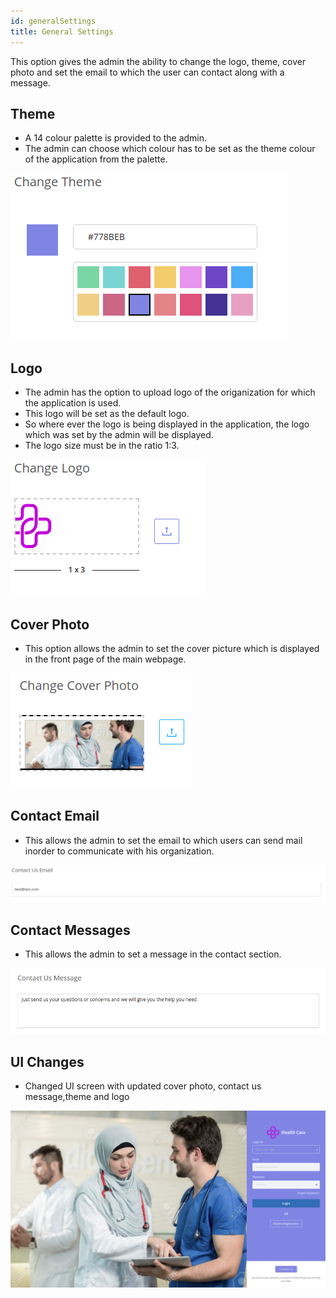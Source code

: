 ```yaml
---
id: generalSettings
title: General Settings
---
```


This option gives the admin the ability to change the logo, theme, cover photo and set the email
to which the user can contact along with a message.

## Theme

- A 14 colour palette is provided to the admin.
- The admin can choose which colour has to be set as the theme colour of the application from the palette.

![Changing Theme](assets/general-settings/themeChange.png)

## Logo

- The admin has the option to upload logo of the origanization for which the application is used.
- This logo will be set as the default logo.
- So where ever the logo is being displayed in the application, the logo which was set by the admin will be displayed.
- The logo size must be in the ratio 1:3.

![Changing Logo](assets/general-settings/logoChange.png)

## Cover Photo

- This option allows the admin to set the cover picture which is displayed in the front page of the main webpage.

![Changing Cover Photo](assets/general-settings/cover.png)

## Contact Email

- This allows the admin to set the email to which users can send mail inorder to communicate with his organization.

![Setting contact mail](assets/general-settings/emailChange.png)

## Contact Messages

- This allows the admin to set a message in the contact section.

![Setting contact message](assets/general-settings/contact_message.png)

## UI Changes

- Changed UI screen with updated cover photo, contact us message,theme and logo

![Setting contact message](assets/general-settings/changedUi.png)
